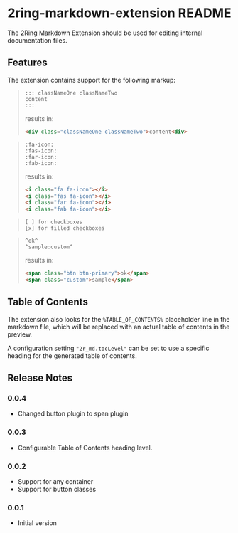 # 2ring-markdown-extension README

The 2Ring Markdown Extension should be used for editing internal documentation files.

## Features

The extension contains support for the following markup:
> ```
> ::: classNameOne classNameTwo
> content
> :::
> ```
> results in:
> ```html
> <div class="classNameOne classNameTwo">content<div>
> ```

> ```plain
> :fa-icon:
> :fas-icon:
> :far-icon:
> :fab-icon:
> ```
> results in:
> ```html
> <i class="fa fa-icon"></i>
> <i class="fas fa-icon"></i>
> <i class="far fa-icon"></i>
> <i class="fab fa-icon"></i>
> ```

> ```plain
> [ ] for checkboxes
> [x] for filled checkboxes
> ```

> ```plain
> ^ok^
> ^sample:custom^
> ```
> results in:
> ```html
> <span class="btn btn-primary">ok</span>
> <span class="custom">sample</span>
> ```

## Table of Contents
The extension also looks for the `%TABLE_OF_CONTENTS%` placeholder line in the markdown file, which will be replaced with an actual table of contents in the preview.

A configuration setting `"2r_md.tocLevel"` can be set to use a specific heading for the generated table of contents.

## Release Notes

### 0.0.4
- Changed button plugin to span plugin

### 0.0.3
- Configurable Table of Contents heading level.

### 0.0.2
- Support for any container
- Support for button classes

### 0.0.1

- Initial version
